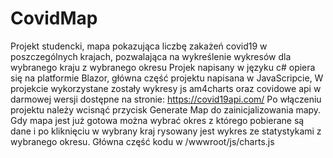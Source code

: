 # CovidMap
Projekt studencki, mapa pokazująca liczbę zakażeń covid19 w poszczególnych krajach, pozwalająca na wykreślenie wykresów dla wybranego kraju z wybranego okresu
Projek napisany w języku c# opiera się na platformie Blazor, główna część projektu napisana w JavaScripcie,
W projekcie wykorzystane zostały wykresy js am4charts oraz covidowe api w darmowej wersji dostępne na stronie: https://covid19api.com/
Po włączeniu projektu należy wcisnąć przycisk Generate Map do zainicjalizowania mapy. Gdy mapa jest już gotowa można wybrać okres z którego pobierane są dane
i po kliknięciu w wybrany kraj rysowany jest wykres ze statystykami z wybranego okresu. Główna część kodu w /wwwroot/js/charts.js
